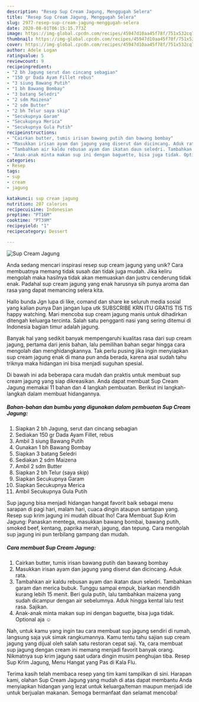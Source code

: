 ```yaml
---
description: "Resep Sup Cream Jagung, Menggugah Selera"
title: "Resep Sup Cream Jagung, Menggugah Selera"
slug: 2977-resep-sup-cream-jagung-menggugah-selera
date: 2020-08-01T06:15:15.773Z
image: https://img-global.cpcdn.com/recipes/45947d10aa45f78f/751x532cq70/sup-cream-jagung-foto-resep-utama.jpg
thumbnail: https://img-global.cpcdn.com/recipes/45947d10aa45f78f/751x532cq70/sup-cream-jagung-foto-resep-utama.jpg
cover: https://img-global.cpcdn.com/recipes/45947d10aa45f78f/751x532cq70/sup-cream-jagung-foto-resep-utama.jpg
author: Adele Logan
ratingvalue: 5
reviewcount: 9
recipeingredient:
- "2 bh Jagung serut dan cincang sebagian"
- "150 gr Dada Ayam Fillet rebus"
- "3 siung Bawang Putih"
- "1 bh Bawang Bombay"
- "3 batang Seledri"
- "2 sdm Maizena"
- "2 sdm Butter"
- "2 bh Telur saya skip"
- "Secukupnya Garam"
- "Secukupnya Merica"
- "Secukupnya Gula Putih"
recipeinstructions:
- "Cairkan butter, tumis irisan bawang putih dan bawang bombay"
- "Masukkan irisan ayam dan jagung yang diserut dan dicincang. Aduk rata."
- "Tambahkan air kaldu rebusan ayam dan ikatan daun seledri. Tambahkan garam dan merica bubuk. Tunggu sampai empuk, biarkan mendidih kurang lebih 15 menit. Beri gula putih, lalu tambahkan maizena yang sudah dicampur dengan air sebelumnya. Aduk hingga kental lalu test rasa. Sajikan."
- "Anak-anak minta makan sup ini dengan baguette, bisa juga tidak. Optional aja ☺"
categories:
- Resep
tags:
- sup
- cream
- jagung

katakunci: sup cream jagung 
nutrition: 207 calories
recipecuisine: Indonesian
preptime: "PT16M"
cooktime: "PT39M"
recipeyield: "1"
recipecategory: Dessert

---
```



![Sup Cream Jagung](https://img-global.cpcdn.com/recipes/45947d10aa45f78f/751x532cq70/sup-cream-jagung-foto-resep-utama.jpg)

Anda sedang mencari inspirasi resep sup cream jagung yang unik? Cara membuatnya memang tidak susah dan tidak juga mudah. Jika keliru mengolah maka hasilnya tidak akan memuaskan dan justru cenderung tidak enak. Padahal sup cream jagung yang enak harusnya sih punya aroma dan rasa yang dapat memancing selera kita.

Hallo bunda Jgn lupa di like, comand dan share ke seluruh media sosial yang kalian punya Dan jangan lupa utk SUBSCRIBE KRN ITU GRATIS TIS TIS happy watching. Mari mencoba sup cream jagung manis untuk dihadirkan ditengah keluarga tercinta. Salah satu pengganti nasi yang sering ditemui di Indonesia bagian timur adalah jagung.

Banyak hal yang sedikit banyak mempengaruhi kualitas rasa dari sup cream jagung, pertama dari jenis bahan, lalu pemilihan bahan segar hingga cara mengolah dan menghidangkannya. Tak perlu pusing jika ingin menyiapkan sup cream jagung enak di mana pun anda berada, karena asal sudah tahu triknya maka hidangan ini bisa menjadi suguhan spesial.


Di bawah ini ada beberapa cara mudah dan praktis untuk membuat sup cream jagung yang siap dikreasikan. Anda dapat membuat Sup Cream Jagung memakai 11 bahan dan 4 langkah pembuatan. Berikut ini langkah-langkah dalam membuat hidangannya.

<!--inarticleads1-->

##### Bahan-bahan dan bumbu yang digunakan dalam pembuatan Sup Cream Jagung:

1. Siapkan 2 bh Jagung, serut dan cincang sebagian
1. Sediakan 150 gr Dada Ayam Fillet, rebus
1. Ambil 3 siung Bawang Putih
1. Gunakan 1 bh Bawang Bombay
1. Siapkan 3 batang Seledri
1. Sediakan 2 sdm Maizena
1. Ambil 2 sdm Butter
1. Siapkan 2 bh Telur (saya skip)
1. Siapkan Secukupnya Garam
1. Siapkan Secukupnya Merica
1. Ambil Secukupnya Gula Putih


Sup jagung bisa menjadi hidangan hangat favorit baik sebagai menu sarapan di pagi hari, malam hari, cuaca dingin ataupun santapan yang. Resep sup krim jagung ini mudah dibuat lho! Cara Membuat Sup Krim Jagung: Panaskan mentega, masukkan bawang bombai, bawang putih, smoked beef, kentang, paprika merah, jagung, dan tepung. Cara mengolah sup jagung ini pun terbilang gampang dan mudah. 

<!--inarticleads2-->

##### Cara membuat Sup Cream Jagung:

1. Cairkan butter, tumis irisan bawang putih dan bawang bombay
1. Masukkan irisan ayam dan jagung yang diserut dan dicincang. Aduk rata.
1. Tambahkan air kaldu rebusan ayam dan ikatan daun seledri. Tambahkan garam dan merica bubuk. Tunggu sampai empuk, biarkan mendidih kurang lebih 15 menit. Beri gula putih, lalu tambahkan maizena yang sudah dicampur dengan air sebelumnya. Aduk hingga kental lalu test rasa. Sajikan.
1. Anak-anak minta makan sup ini dengan baguette, bisa juga tidak. Optional aja ☺


Nah, untuk kamu yang ingin tau cara membuat sup jagung sendiri di rumah, langsung saja yuk simak rangkumannya. Kamu tentu tahu sajian sup cream jagung yang dijual oleh salah satu restoran cepat saji. Ya, cara membuat sup jagung dengan cream ini memang menjadi favorit banyak orang. Nikmatnya sup krim jagung saat udara dingin musim penghujan tiba. Resep Sup Krim Jagung, Menu Hangat yang Pas di Kala Flu. 

Terima kasih telah membaca resep yang tim kami tampilkan di sini. Harapan kami, olahan Sup Cream Jagung yang mudah di atas dapat membantu Anda menyiapkan hidangan yang lezat untuk keluarga/teman maupun menjadi ide untuk berjualan makanan. Semoga bermanfaat dan selamat mencoba!
